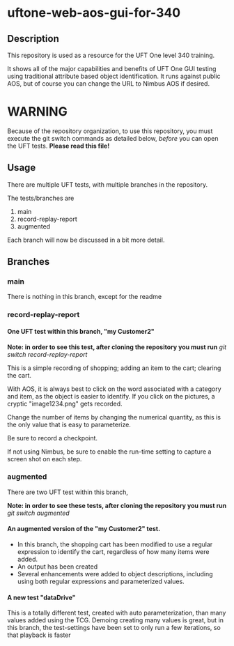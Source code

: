# uftone-web-aos-gui-for-340

## Description
This repository is used as a resource for the UFT One level 340 training.

It shows all of the major capabilities and benefits of UFT One GUI testing using traditional attribute based object identification. It runs against public AOS, but of course you can change the URL to Nimbus AOS if desired. 

# WARNING
Because of the repository organization, to use this repository, you must execute the git switch commands as detailed below, *before* you can open the UFT tests. **Please read this file!**

## Usage

There are multiple UFT tests, with multiple branches in the repository.

The tests/branches are

1. main
2. record-replay-report
3. augmented
 
Each branch will now be discussed in a bit more detail.

## Branches

### main
There is nothing in this branch, except for the readme

### record-replay-report
#### One UFT test within this branch, "my Customer2"

**Note: in order to see this test, after cloning the repository you must run** *git switch record-replay-report*

This is a simple recording of shopping; adding an item to the cart; clearing the cart.

With AOS, it is always best to click on the word associated with a category and item, as the object is easier to identify. If you click on the pictures, a cryptic "image1234.png" gets recorded.

Change the number of items by changing the numerical quantity, as this is the only value that is easy to parameterize.

Be sure to record a checkpoint.

If not using Nimbus, be sure to enable the run-time setting to capture a screen shot on each step.

### augmented

There are two UFT test within this branch, 

**Note: in order to see these tests, after cloning the repository you must run** *git switch augmented*


#### An augmented version of the "my Customer2" test.

* In this branch, the shopping cart has been modified to use a regular expression to identify the cart, regardless of how many items were added. 
* An output has been created
* Several enhancements were added to object descriptions, including using both regular expressions and parameterized values.

#### A new test "dataDrive"

This is a totally different test, created with auto parameterization, than many values added using the TCG. Demoing creating many values is great, but in this branch, the test-settings have been set to only run a few iterations, so that playback is faster

